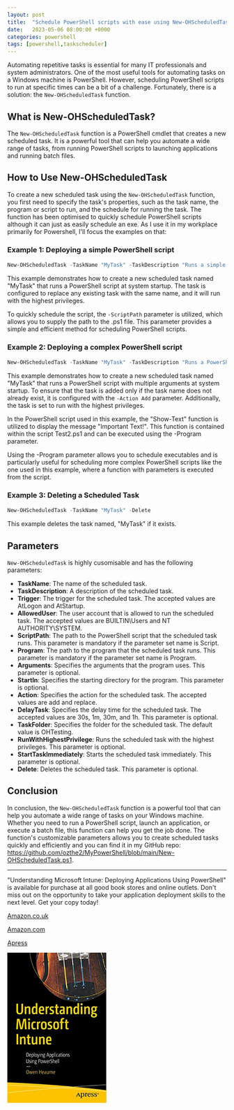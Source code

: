 ```yaml
---
layout: post
title:  "Schedule PowerShell scripts with ease using New-OHScheduledTask function"
date:   2023-05-06 08:00:00 +0000
categories: powershell
tags: [powershell,taskscheduler]
---
```


Automating repetitive tasks is essential for many IT professionals and system administrators. One of the most useful tools for automating tasks on a Windows machine is PowerShell. However, scheduling PowerShell scripts to run at specific times can be a bit of a challenge. Fortunately, there is a solution: the `New-OHScheduledTask` function.

## What is New-OHScheduledTask?

The `New-OHScheduledTask` function is a PowerShell cmdlet that creates a new scheduled task. It is a powerful tool that can help you automate a wide range of tasks, from running PowerShell scripts to launching applications and running batch files.

## How to Use New-OHScheduledTask

To create a new scheduled task using the `New-OHScheduledTask` function, you first need to specify the task's properties, such as the task name, the program or script to run, and the schedule for running the task. The  function has been optimised to quickly schedule PowerShell scripts although it can just as easily schedule an exe. As I use it in my workplace primarily for Powershell, I'll focus the examples on that:

### Example 1: Deploying a simple PowerShell script

```powershell
New-OHScheduledTask -TaskName "MyTask" -TaskDescription "Runs a simple PowerShell script." -Trigger AtStartup -AllowedUser 'NT AUTHORITY\SYSTEM' -ScriptPath "c:\ohtemp\test2.ps1" -Action replace -RunWithHighestPrivilege

```
This example demonstrates how to create a new scheduled task named "MyTask" that runs a PowerShell script at system startup. The task is configured to replace any existing task with the same name, and it will run with the highest privileges.

To quickly schedule the script, the `-ScriptPath` parameter is utilized, which allows you to supply the path to the .ps1 file. This parameter provides a simple and efficient method for scheduling PowerShell scripts.

### Example 2: Deploying a complex PowerShell script
```powershell
New-OHScheduledTask -TaskName "MyTask" -TaskDescription "Runs a PowerShell script with lots of arguments." -Trigger AtStartup -AllowedUser 'NT AUTHORITY\SYSTEM' -Program "C:\Windows\System32\WindowsPowerShell\v1.0\PowerShell.exe" -Arguments '-noprofile -executionpolicy bypass -command "& { . c:\ohtemp\test2.ps1; Show-Text -textToDisplay "Important Text!" }' -Action Add -RunWithHighestPrivilege
```
This example demonstrates how to create a new scheduled task named "MyTask" that runs a PowerShell script with multiple arguments at system startup. To ensure that the task is added only if the task name does not already exist, it is configured with the `-Action Add` parameter. Additionally, the task is set to run with the highest privileges.

In the PowerShell script used in this example, the "Show-Text" function is utilized to display the message "Important Text!". This function is contained within the script Test2.ps1 and can be executed using the -Program parameter.

Using the -Program parameter allows you to schedule executables and is particularly useful for scheduling more complex PowerShell scripts like the one used in this example, where a function with parameters is executed from the script.

### Example 3: Deleting a Scheduled Task
```powershell
New-OHScheduledTask -TaskName "MyTask" -Delete
```
This example deletes the task named, "MyTask" if it exists.

## Parameters

`New-OHScheduledTask` is highly cusomisable and has the following parameters:

- **TaskName**: The name of the scheduled task.
- **TaskDescription**: A description of the scheduled task.
- **Trigger**: The trigger for the scheduled task. The accepted values are AtLogon and AtStartup.
- **AllowedUser**: The user account that is allowed to run the scheduled task. The accepted values are BUILTIN\Users and NT AUTHORITY\SYSTEM.
- **ScriptPath**: The path to the PowerShell script that the scheduled task runs. This parameter is mandatory if the parameter set name is Script.
- **Program**: The path to the program that the scheduled task runs. This parameter is mandatory if the parameter set name is Program.
- **Arguments**: Specifies the arguments that the program uses. This parameter is optional.
- **StartIn**: Specifies the starting directory for the program. This parameter is optional.
- **Action**: Specifies the action for the scheduled task. The accepted values are add and replace.
- **DelayTask**: Specifies the delay time for the scheduled task. The accepted values are 30s, 1m, 30m, and 1h. This parameter is optional.
- **TaskFolder**: Specifies the folder for the scheduled task. The default value is OHTesting.
- **RunWithHighestPrivilege**: Runs the scheduled task with the highest privileges. This parameter is optional.
- **StartTaskImmediately**: Starts the scheduled task immediately. This parameter is optional.
- **Delete**: Deletes the scheduled task. This parameter is optional.

## Conclusion

In conclusion, the `New-OHScheduledTask` function is a powerful tool that can help you automate a wide range of tasks on your Windows machine. Whether you need to run a PowerShell script, launch an application, or execute a batch file, this function can help you get the job done. The function's customizable parameters allows you to create scheduled tasks quickly and efficiently and you can find it in my GitHub repo: https://github.com/ozthe2/MyPowerShell/blob/main/New-OHScheduledTask.ps1.


---


"Understanding Microsoft Intune: Deploying Applications Using PowerShell" is available for purchase at all good book stores and online outlets. Don't miss out on the opportunity to take your application deployment skills to the next level. Get your copy today!

[Amazon.co.uk](https://www.amazon.co.uk/Understanding-Microsoft-Intune-Applications-PowerShell/dp/1484288491/ref=asc_df_1484288491/?tag=googshopuk-21&linkCode=df0&hvadid=606535180727&hvpos=&hvnetw=g&hvrand=12156935864725452536&hvpone=&hvptwo=&hvqmt=&hvdev=c&hvdvcmdl=&hvlocint=&hvlocphy=9045778&hvtargid=pla-1897625803371&psc=1&th=1&psc=1)

[Amazon.com](https://www.amazon.com/Understanding-Microsoft-Intune-Applications-PowerShell/dp/1484288491/ref=sr_1_1?crid=2K98Q1E7TIKLJ&keywords=understanding+intune&qid=1682103272&sprefix=understanding+intune%2Caps%2C157&sr=8-1)

[Apress](https://link.springer.com/book/10.1007/978-1-4842-8850-4?source=shoppingads&locale=en-gb&gclid=CjwKCAjw6IiiBhAOEiwALNqncSKm2i93L3ZU_g23RICE6TxylXFk6HPq6YS6HLgsqr_vtCFbzQJMORoCFXUQAvD_BwE)


![](/assets/images/Apress_Intune.png)